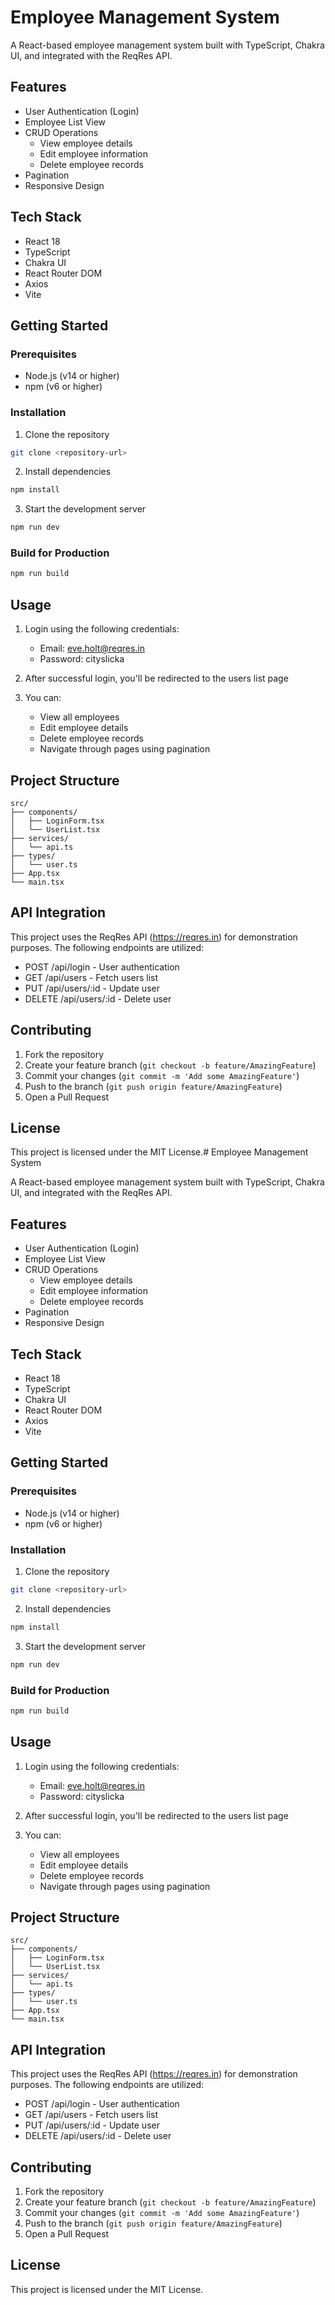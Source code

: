 # Employee Management System

A React-based employee management system built with TypeScript, Chakra UI, and integrated with the ReqRes API.

## Features

- User Authentication (Login)
- Employee List View
- CRUD Operations
  - View employee details
  - Edit employee information
  - Delete employee records
- Pagination
- Responsive Design

## Tech Stack

- React 18
- TypeScript
- Chakra UI
- React Router DOM
- Axios
- Vite

## Getting Started

### Prerequisites

- Node.js (v14 or higher)
- npm (v6 or higher)

### Installation

1. Clone the repository
```bash
git clone <repository-url>
```

2. Install dependencies
```bash
npm install
```

3. Start the development server
```bash
npm run dev
```

### Build for Production

```bash
npm run build
```

## Usage

1. Login using the following credentials:
   - Email: eve.holt@reqres.in
   - Password: cityslicka

2. After successful login, you'll be redirected to the users list page
3. You can:
   - View all employees
   - Edit employee details
   - Delete employee records
   - Navigate through pages using pagination

## Project Structure

```
src/
├── components/
│   ├── LoginForm.tsx
│   └── UserList.tsx
├── services/
│   └── api.ts
├── types/
│   └── user.ts
├── App.tsx
└── main.tsx
```

## API Integration

This project uses the ReqRes API (https://reqres.in) for demonstration purposes. The following endpoints are utilized:

- POST /api/login - User authentication
- GET /api/users - Fetch users list
- PUT /api/users/:id - Update user
- DELETE /api/users/:id - Delete user

## Contributing

1. Fork the repository
2. Create your feature branch (`git checkout -b feature/AmazingFeature`)
3. Commit your changes (`git commit -m 'Add some AmazingFeature'`)
4. Push to the branch (`git push origin feature/AmazingFeature`)
5. Open a Pull Request

## License

This project is licensed under the MIT License.# Employee Management System

A React-based employee management system built with TypeScript, Chakra UI, and integrated with the ReqRes API.

## Features

- User Authentication (Login)
- Employee List View
- CRUD Operations
  - View employee details
  - Edit employee information
  - Delete employee records
- Pagination
- Responsive Design

## Tech Stack

- React 18
- TypeScript
- Chakra UI
- React Router DOM
- Axios
- Vite

## Getting Started

### Prerequisites

- Node.js (v14 or higher)
- npm (v6 or higher)

### Installation

1. Clone the repository
```bash
git clone <repository-url>
```

2. Install dependencies
```bash
npm install
```

3. Start the development server
```bash
npm run dev
```

### Build for Production

```bash
npm run build
```

## Usage

1. Login using the following credentials:
   - Email: eve.holt@reqres.in
   - Password: cityslicka

2. After successful login, you'll be redirected to the users list page
3. You can:
   - View all employees
   - Edit employee details
   - Delete employee records
   - Navigate through pages using pagination

## Project Structure

```
src/
├── components/
│   ├── LoginForm.tsx
│   └── UserList.tsx
├── services/
│   └── api.ts
├── types/
│   └── user.ts
├── App.tsx
└── main.tsx
```

## API Integration

This project uses the ReqRes API (https://reqres.in) for demonstration purposes. The following endpoints are utilized:

- POST /api/login - User authentication
- GET /api/users - Fetch users list
- PUT /api/users/:id - Update user
- DELETE /api/users/:id - Delete user

## Contributing

1. Fork the repository
2. Create your feature branch (`git checkout -b feature/AmazingFeature`)
3. Commit your changes (`git commit -m 'Add some AmazingFeature'`)
4. Push to the branch (`git push origin feature/AmazingFeature`)
5. Open a Pull Request

## License

This project is licensed under the MIT License.
